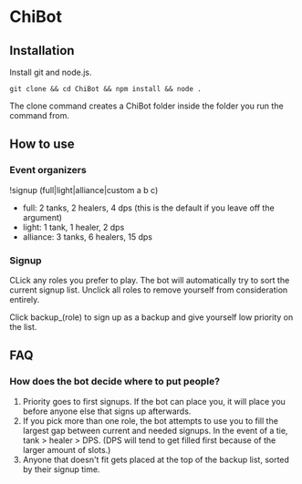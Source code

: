 # ChiBot

## Installation

Install git and node.js.

`git clone && cd ChiBot && npm install && node .`

The clone command creates a ChiBot folder inside the folder you run the command from.

## How to use

### Event organizers
!signup (full|light|alliance|custom a b c)
- full: 2 tanks, 2 healers, 4 dps (this is the default if you leave off the argument)
- light: 1 tank, 1 healer, 2 dps
- alliance: 3 tanks, 6 healers, 15 dps

### Signup
CLick any roles you prefer to play. The bot will automatically try to sort the current signup list. Unclick all roles to remove yourself from consideration entirely.

Click backup_(role) to sign up as a backup and give yourself low priority on the list.

## FAQ

### How does the bot decide where to put people?
1) Priority goes to first signups. If the bot can place you, it will place you before anyone else that signs up afterwards.
2) If you pick more than one role, the bot attempts to use you to fill the largest gap between current and needed signups. In the event of a tie, tank > healer > DPS. (DPS will tend to get filled first because of the larger amount of slots.)
3) Anyone that doesn't fit gets placed at the top of the backup list, sorted by their signup time.